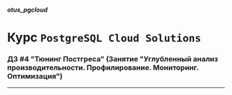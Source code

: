 ##### otus_pgcloud
# Курс `PostgreSQL Cloud Solutions`
### ДЗ #4 "Тюнинг Постгреса" (Занятие "Углубленный анализ производительности. Профилирование. Мониторинг. Оптимизация")


---
